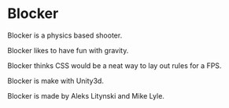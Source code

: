 Blocker
=======

Blocker is a physics based shooter.

Blocker likes to have fun with gravity.

Blocker thinks CSS would be a neat way to lay out rules for a FPS.

Blocker is make with Unity3d.

Blocker is made by Aleks Litynski and Mike Lyle.

